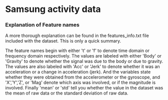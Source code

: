 # Samsung activity data

### Explanation of Feature names

A more thorough explanation can be found in the features_info.txt
 file included with the dataset. This is only a quick summary.
 
 
The feature names begin with either 't' or 'f' to denote time domain or
frequency domain respectively. The values are labeled with either 'Body'
or 'Gravity' to denote whether the signal was due to the body or due to
gravity. The values are also labeled with 'Acc' or 'Jerk' to denote 
whether it was an acceleration or a change in acceleration (jerk). And
the variables state whether they were obtained from the accelerometer or
the gyroscope, and 'X','Y','Z', or 'Mag' denote which axis was involved,
or if the magnitude is involved. Finally 'mean' or 'std' tell you 
whether the value in the dataset was the mean of raw data or the 
standard deviation of raw data.



